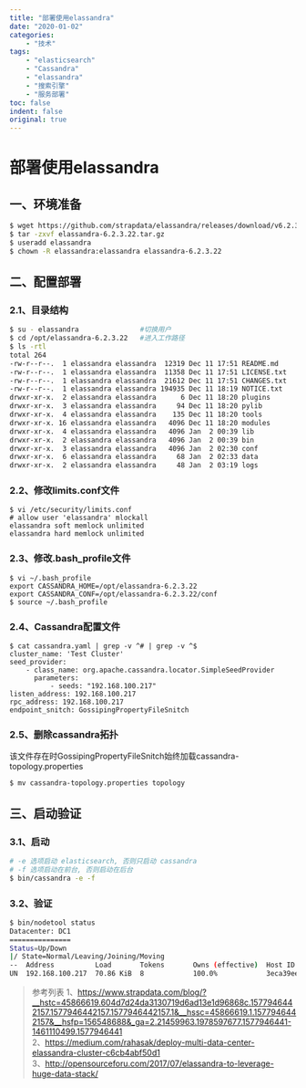 ```yaml
---
title: "部署使用elassandra"
date: "2020-01-02"
categories:
    - "技术"
tags:
    - "elasticsearch"
    - "Cassandra"
    - "elassandra"
    - "搜索引擎"
    - "服务部署"
toc: false
indent: false
original: true
---
```


# 部署使用elassandra

## 一、环境准备
``` bash
$ wget https://github.com/strapdata/elassandra/releases/download/v6.2.3.22/elassandra-6.2.3.22.tar.gz
$ tar -zxvf elassandra-6.2.3.22.tar.gz
$ useradd elassandra
$ chown -R elassandra:elassandra elassandra-6.2.3.22
```

## 二、配置部署

### 2.1、目录结构
``` bash
$ su - elassandra               #切换用户
$ cd /opt/elassandra-6.2.3.22   #进入工作路径
$ ls -rtl
total 264
-rw-r--r--.  1 elassandra elassandra  12319 Dec 11 17:51 README.md
-rw-r--r--.  1 elassandra elassandra  11358 Dec 11 17:51 LICENSE.txt
-rw-r--r--.  1 elassandra elassandra  21612 Dec 11 17:51 CHANGES.txt
-rw-r--r--.  1 elassandra elassandra 194935 Dec 11 18:19 NOTICE.txt
drwxr-xr-x.  2 elassandra elassandra      6 Dec 11 18:20 plugins
drwxr-xr-x.  3 elassandra elassandra     94 Dec 11 18:20 pylib
drwxr-xr-x.  4 elassandra elassandra    135 Dec 11 18:20 tools
drwxr-xr-x. 16 elassandra elassandra   4096 Dec 11 18:20 modules
drwxr-xr-x.  4 elassandra elassandra   4096 Jan  2 00:39 lib
drwxr-xr-x.  2 elassandra elassandra   4096 Jan  2 00:39 bin
drwxr-xr-x.  3 elassandra elassandra   4096 Jan  2 02:30 conf
drwxr-xr-x.  6 elassandra elassandra     68 Jan  2 02:33 data
drwxr-xr-x.  2 elassandra elassandra     48 Jan  2 03:19 logs
```

### 2.2、修改limits.conf文件
```
$ vi /etc/security/limits.conf
# allow user 'elassandra' mlockall
elassandra soft memlock unlimited
elassandra hard memlock unlimited
```

### 2.3、修改.bash_profile文件
```
$ vi ~/.bash_profile
export CASSANDRA_HOME=/opt/elassandra-6.2.3.22
export CASSANDRA_CONF=/opt/elassandra-6.2.3.22/conf
$ source ~/.bash_profile
```

### 2.4、Cassandra配置文件
```
$ cat cassandra.yaml | grep -v ^# | grep -v ^$
cluster_name: 'Test Cluster'
seed_provider:
    - class_name: org.apache.cassandra.locator.SimpleSeedProvider
      parameters:
          - seeds: "192.168.100.217"
listen_address: 192.168.100.217
rpc_address: 192.168.100.217
endpoint_snitch: GossipingPropertyFileSnitch
```

### 2.5、删除cassandra拓扑
该文件存在时GossipingPropertyFileSnitch始终加载cassandra-topology.properties
```
$ mv cassandra-topology.properties topology
```

## 三、启动验证
### 3.1、启动
``` bash
# -e 选项启动 elasticsearch, 否则只启动 cassandra
# -f 选项启动在前台, 否则启动在后台
$ bin/cassandra -e -f
```

### 3.2、验证
``` bash
$ bin/nodetool status
Datacenter: DC1
===============
Status=Up/Down
|/ State=Normal/Leaving/Joining/Moving
--  Address          Load       Tokens       Owns (effective)  Host ID                               Rack
UN  192.168.100.217  70.86 KiB  8            100.0%            3eca39ee-614e-44be-8dc3-24a57e258588  r1
```

> 参考列表 
> 1、https://www.strapdata.com/blog/?__hstc=45866619.604d7d24da3130719d6ad13e1d96868c.1577946442157.1577946442157.1577946442157.1&__hssc=45866619.1.1577946442157&__hsfp=156548688&_ga=2.21459963.1978597677.1577946441-1461110499.1577946441   
> 2、https://medium.com/rahasak/deploy-multi-data-center-elassandra-cluster-c6cb4abf50d1  
> 3、http://opensourceforu.com/2017/07/elassandra-to-leverage-huge-data-stack/  